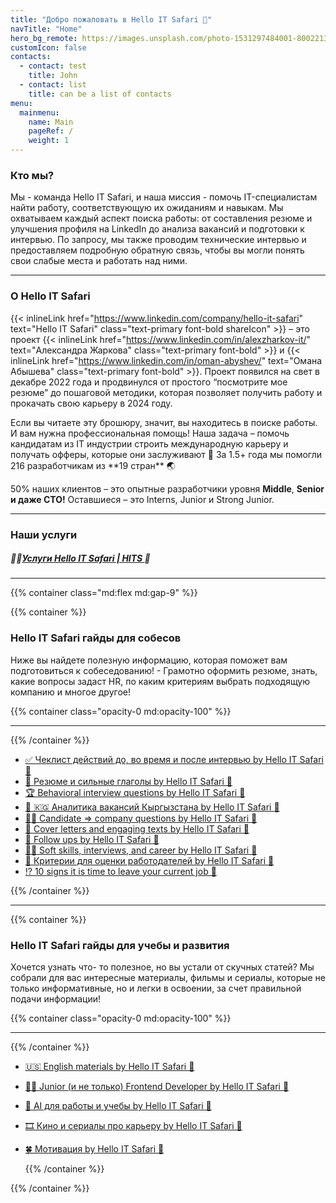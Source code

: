 ```yaml
---
title: "Добро пожаловать в Hello IT Safari 🦖"
navTitle: "Home"
hero_bg_remote: https://images.unsplash.com/photo-1531297484001-80022131f5a1?ixlib=rb-4.0.3&q=85&fm=jpg&crop=entropy&cs=srgb&w=6000
customIcon: false
contacts:
  - contact: test
    title: John
  - contact: list
    title: can be a list of contacts
menu:
  mainmenu:
    name: Main
    pageRef: /
    weight: 1
---
```


### Кто мы?

Мы - команда Hello IT Safari, и наша миссия - помочь IT-специалистам найти работу, соответствующую их ожиданиям и навыкам. Мы охватываем каждый аспект поиска работы: от составления резюме и улучшения профиля на LinkedIn до анализа вакансий и подготовки к интервью. По запросу, мы также проводим технические интервью и предоставляем подробную обратную связь, чтобы вы могли понять свои слабые места и работать над ними.

---

### О Hello IT Safari

{{< inlineLink
href="https://www.linkedin.com/company/hello-it-safari"
text="Hello IT Safari"
class="text-primary font-bold shareIcon" >}} – это проект {{< inlineLink
href="https://www.linkedin.com/in/alexzharkov-it/"
text="Александра Жаркова"
class="text-primary font-bold" >}} и {{< inlineLink
href="https://www.linkedin.com/in/oman-abyshev/"
text="Омана Абышева"
class="text-primary font-bold" >}}. Проект появился на свет в декабре 2022 года и продвинулся от простого “посмотрите мое резюме” до пошаговой методики, которая позволяет получить работу и прокачать свою карьеру в 2024 году.

Если вы читаете эту брошюру, значит, вы находитесь в поиске работы. И вам нужна профессиональная помощь! Наша задача – помочь кандидатам из IT индустрии строить международную карьеру и получать офферы, которые они заслуживают 🤝 За 1.5+ года мы помогли 216 разработчикам из \*\*19 стран\*\* 🌏

50% наших клиентов – это опытные разработчики уровня **Middle**, **Senior и даже CTO!** Оставшиеся – это Interns, Junior и Strong Junior.

---

### Наши услуги

##### 👨‍💻[Услуги Hello IT Safari | HITS ](/service)🦖

---

{{% container class="md:flex md:gap-9" %}}

{{% container %}}

### Hello IT Safari гайды для собесов

Ниже вы найдете полезную информацию, которая поможет вам подготовиться к собеседованию! - Грамотно оформить резюме, знать, какие вопросы задаст HR, по каким критериям выбрать подходящую компанию и многое другое!

{{% container class="opacity-0 md:opacity-100" %}}

---

{{% /container %}}

- [✅ Чеклист действий до, во время и после интервью by Hello IT Safari 🦖](asd)
- [💼 Резюме и сильные глаголы by Hello IT Safari 🦖](asd)
- [🏆 Behavioral interview questions by Hello IT Safari 🦖](asd)
- [💸 🇰🇬 Аналитика вакансий Кыргызстана by Hello IT Safari 🦖](asd)
- [🧑‍💻 Candidate ⇒ company questions by Hello IT Safari 🦖](asd)
- [💌 Cover letters and engaging texts by Hello IT Safari 🦖](asd)
- [🫶 Follow ups by Hello IT Safari 🦖](asd)
- [🤾‍♂️ Soft skills, interviews, and career by Hello IT Safari 🦖](asd)
- [🔏 Критерии для оценки работодателей by Hello IT Safari 🦖](asd)
- [⁉️ 10 signs it is time to leave your current job 🦖](asd)

{{% /container %}}

---

{{% container %}}

### Hello IT Safari гайды для учебы и развития

Хочется узнать что- то полезное, но вы устали от скучных статей? Мы собрали для вас интересные материалы, фильмы и сериалы, которые не только информативные, но и легки в освоении, за счет правильной подачи информации!

{{% container class="opacity-0 md:opacity-100" %}}

---

{{% /container %}}

- [🇺🇸 English materials by Hello IT Safari 🦖](23ewqe)
- [👨‍💻 Junior (и не только) Frontend Developer by Hello IT Safari 🦖](23ewqe)
- [🤖 AI для работы и учебы by Hello IT Safari 🦖](23ewqe)
- [🎞️ Кино и сериалы про карьеру by Hello IT Safari 🦖](23ewqe)
- [🍀 Мотивация by Hello IT Safari 🦖](23ewqe)

  {{% /container %}}

{{% /container %}}
